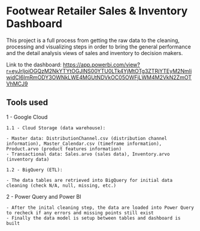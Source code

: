 
# Footwear Retailer Sales & Inventory Dashboard

This project is a full process from getting the raw data to the cleaning, processing and visualizing steps in order to bring the general performance and the detail analysis views of sales and inventory to decision makers.

Link to the dashboard: https://app.powerbi.com/view?r=eyJrIjoiOGQzM2NkYTYtOGJlNS00YTU0LTk4YjMtOTg3ZTRjYTEyM2NmIiwidCI6ImRmODY3OWNkLWE4MGUtNDVkOC05OWFjLWM4M2VkN2ZmOTVhMCJ9

## Tools used

1 - Google Cloud

    1.1 - Cloud Storage (data warehouse):

    - Master data: DistributionChannel.csv (distribution channel information), Master_Calendar.csv (timeframe information), Product.arvo (product features information)
    - Transactional data: Sales.arvo (sales data), Inventory.arvo (inventory data)

    1.2 - BigQuery (ETL):

    - The data tables are retrieved into BigQuery for initial data cleaning (check N/A, null, missing, etc.)

2 - Power Query and Power BI

    - After the inital cleaning step, the data are loaded into Power Query to recheck if any errors and missing points still exist
    - Finally the data model is setup between tables and dashboard is built
